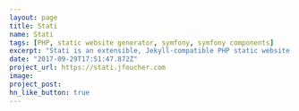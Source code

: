```yaml
---
layout: page
title: Stati
name: Stati
tags: [PHP, static website generator, symfony, symfony components]
excerpt: "Stati is an extensible, Jekyll-compatible PHP static website generator"
date: "2017-09-29T17:51:47.872Z"
project_url: https://stati.jfoucher.com
image:
project_post:
hn_like_button: true
---
```




